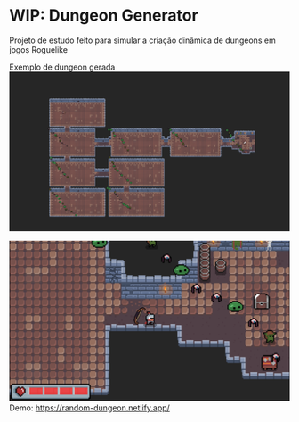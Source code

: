 # WIP: Dungeon Generator

Projeto de estudo feito para simular a criação dinâmica de dungeons em jogos Roguelike

Exemplo de dungeon gerada
![dungeons](dungeon-example.PNG)

![dungeons](game.PNG)
Demo: https://random-dungeon.netlify.app/
